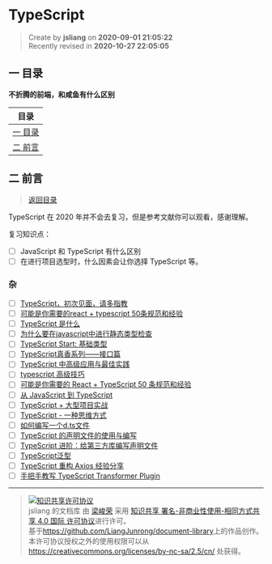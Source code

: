 TypeScript
===

> Create by **jsliang** on **2020-09-01 21:05:22**  
> Recently revised in **2020-10-27 22:05:05**

## <a name="chapter-one" id="chapter-one"></a>一 目录

**不折腾的前端，和咸鱼有什么区别**

| 目录 |
| --- |
| [一 目录](#chapter-one) |
| <a name="catalog-chapter-two" id="catalog-chapter-two"></a>[二 前言](#chapter-two) |

## <a name="chapter-two" id="chapter-two"></a>二 前言

> [返回目录](#chapter-one)

TypeScript 在 2020 年并不会去复习，但是参考文献你可以观看，感谢理解。

复习知识点：

* [ ] JavaScript 和 TypeScript 有什么区别
* [ ] 在进行项目选型时，什么因素会让你选择 TypeScript 等。

### 杂

* [ ] [TypeScript，初次见面，请多指教](https://zhuanlan.zhihu.com/p/57958328)
* [ ] [可能是你需要的react + typescript 50条规范和经验](https://juejin.im/post/6844903849166110728)
* [ ] [TypeScript 是什么](https://mp.weixin.qq.com/s/OypiN7HOlUBprYUjJs_Rqw)
* [ ] [为什么要在javascript中进行静态类型检查](https://www.jianshu.com/p/bda750e2d15e)
* [ ] [TypeScript Start: 基础类型](https://github.com/axuebin/articles/issues/36)
* [ ] [TypeScript真香系列——接口篇](https://mp.weixin.qq.com/s/KfOAu983zg8d0Uc-jhM84w)
* [ ] [TypeScript 中高级应用与最佳实践](http://www.alloyteam.com/2019/07/13796/)
* [ ] [typescript 高级技巧](https://mp.weixin.qq.com/s/nvYqDhhZzbNuifxck87aNQ)
* [ ] [可能是你需要的 React + TypeScript 50 条规范和经验](https://juejin.im/post/5ce24f8ae51d45106477bd45)
* [ ] [从 JavaScript 到 TypeScript](https://juejin.im/post/5958fdd7f265da6c40735085)
* [ ] [TypeScript + 大型项目实战](https://juejin.im/post/5b54886ce51d45198f5c75d7)
* [ ] [TypeScript - 一种思维方式](https://juejin.im/post/5cd6387d518825682348442d)
* [ ] [如何编写一个d.ts文件](https://segmentfault.com/a/1190000009247663)
* [ ] [TypeScript 的声明文件的使用与编写](https://my.oschina.net/fenying/blog/748805)
* [ ] [TypeScript 进阶：给第三方库编写声明文件](http://imzc.me/dev/2016/11/30/write-d-ts-files/)
* [ ] [TypeScript泛型](https://jkchao.github.io/typescript-book-chinese/typings/generices.html)
* [ ] [TypeScript 重构 Axios 经验分享](https://juejin.im/post/5bf7f1c0e51d455ed74f625c)
* [ ] [手把手教写 TypeScript Transformer Plugin](https://juejin.im/post/5a0a54425188253edc7f6e79)

---

> <a rel="license" href="http://creativecommons.org/licenses/by-nc-sa/4.0/"><img alt="知识共享许可协议" style="border-width:0" src="https://i.creativecommons.org/l/by-nc-sa/4.0/88x31.png" /></a><br /><span xmlns:dct="http://purl.org/dc/terms/" property="dct:title">jsliang 的文档库</span> 由 <a xmlns:cc="http://creativecommons.org/ns#" href="https://github.com/LiangJunrong/document-library" property="cc:attributionName" rel="cc:attributionURL">梁峻荣</a> 采用 <a rel="license" href="http://creativecommons.org/licenses/by-nc-sa/4.0/">知识共享 署名-非商业性使用-相同方式共享 4.0 国际 许可协议</a>进行许可。<br />基于<a xmlns:dct="http://purl.org/dc/terms/" href="https://github.com/LiangJunrong/document-library" rel="dct:source">https://github.com/LiangJunrong/document-library</a>上的作品创作。<br />本许可协议授权之外的使用权限可以从 <a xmlns:cc="http://creativecommons.org/ns#" href="https://creativecommons.org/licenses/by-nc-sa/2.5/cn/" rel="cc:morePermissions">https://creativecommons.org/licenses/by-nc-sa/2.5/cn/</a> 处获得。